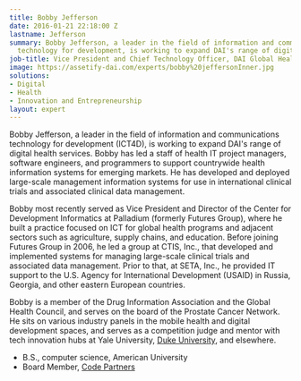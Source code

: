 ```yaml
---
title: Bobby Jefferson
date: 2016-01-21 22:18:00 Z
lastname: Jefferson
summary: Bobby Jefferson, a leader in the field of information and communications
  technology for development, is working to expand DAI's range of digital health services.
job-title: Vice President and Chief Technology Officer, DAI Global Health
image: https://assetify-dai.com/experts/bobby%20jeffersonInner.jpg
solutions:
- Digital
- Health
- Innovation and Entrepreneurship
layout: expert
---
```


Bobby Jefferson, a leader in the field of information and communications technology for development (ICT4D), is working to expand DAI's range of digital health services. Bobby has led a staff of health IT project managers, software engineers, and programmers to support countrywide health information systems for emerging markets. He has developed and deployed large-scale management information systems for use in international clinical trials and associated clinical data management.

Bobby most recently served as Vice President and Director of the Center for Development Informatics at Palladium (formerly Futures Group), where he built a practice focused on ICT for global health programs and adjacent sectors such as agriculture, supply chains, and education. Before joining Futures Group in 2006, he led a group at CTIS, Inc., that developed and implemented systems for managing large-scale clinical trials and associated data management. Prior to that, at SETA, Inc., he provided IT support to the U.S. Agency for International Development (USAID) in Russia, Georgia, and other eastern European countries.

Bobby is a member of the Drug Information Association and the Global Health Council, and serves on the board of the Prostate Cancer Network. He sits on various industry panels in the mobile health and digital development spaces, and serves as a competition judge and mentor with tech innovation hubs at Yale University, [Duke University][3], and elsewhere.

* B.S., computer science, American University
* Board Member, [Code Partners](https://www.dai.com/news/dai-hosts-launch-of-new-coding-school-in-montgomery-county)

[3]: https://www.youtube.com/watch?v=jgPFVXSdtWQ
